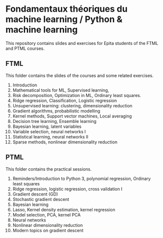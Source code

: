 # Fondamentaux théoriques du machine learning / Python & machine learning
This repository contains slides and exercises for Epita students of the FTML
and PTML courses.

## FTML

This folder contains the slides of the courses and some related exercises.

1. Introduction
2. Mathematical tools for ML, Supervised learning, 
3. Risk decomposition, Optimization in ML, Ordinary least squares.
4. Ridge regression, Classification, Logistic regression
5. Unsupervised learning: clustering, dimensionality reduction
6. Gradient algorithms, probabilistic modelling
7. Kernel methods, Support vector machines, Local averaging
8. Decision tree learning, Ensemble learning
9. Bayesian learning, latent variables
10. Variable selection, neural networks I
11. Statistical learning, neural networks II
12. Sparse methods, nonlinear dimensionality reduction

## PTML

This folder contains the practical sessions.

1. Reminders/Introduction to Python 3, polynomial regression, Ordinary least squares
2. Ridge regression, logistic regression, cross validation I
3. Gradient descent (GD)
4. Stochastic gradient descent
5. Bayesian learning
6. Lasso, Kernel density estimation, kernel regression
7. Model selection, PCA, kernel PCA
8. Neural networks
9. Nonlinear dimensionality reduction
10. Modern topics on gradient descent
